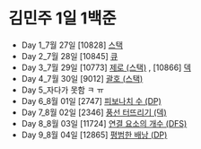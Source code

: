 # 김민주 1일 1백준

-   Day 1_7월 27일 [10828] [스택](./230727_day1/day1_10828_스택.py)
-   Day 2_7월 28일 [10845] [큐](./230728_day2/day2_10845_큐.py)
-   Day 3_7월 29일 [10773] [제로 (스택)](./230729_day3/day3_10773_제로_(스택).py) , [10866] [덱](./230729_day3/day3_10866_덱.py)
-   Day 4_7월 30일 [9012] [괄호 (스택)](./230730_day4/day4_9012_괄호.py)
-   Day 5_자다가 못함 ㅋ ㅠ
-   Day 6_8월 01일 [2747] [피보나치 수 (DP)](./230801_day6/day6_2747_피보나치_수.py)
-   Day 7_8월 02일 [2346] [풍선 터뜨리기 (덱)](./230802_day7/day7_2346_풍선_터뜨리기_(덱).py)
-   Day 8_8월 03일 [11724] [연결 요소의 개수 (DFS)](./230803_day8/day8_11724_연결_요소의_개수_(DFS).py)
-   Day 9_8월 04일 [12865] [평범한 배낭 (DP)](./230804_day9/day9_12865_평범한_배낭.py)